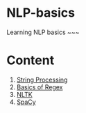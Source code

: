# NLP-basics
Learning NLP basics ~~~

# Content
1. [String Processing](https://github.com/YapWH1208/NLP-basics/blob/main/NLP/string%20processsing.ipynb)
2. [Basics of Regex](https://github.com/YapWH1208/NLP-basics/blob/main/NLP/regex.ipynb)
3. [NLTK](https://github.com/YapWH1208/NLP-basics/blob/main/NLP/NLTK.ipynb)
4. [SpaCy](https://github.com/YapWH1208/NLP-basics/blob/main/NLP/spacy.ipynb)
